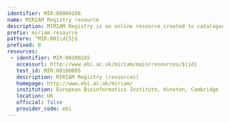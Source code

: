 ```yaml
---
identifier: MIR:00000188
name: MIRIAM Registry resource
description: MIRIAM Registry is an online resource created to catalogue data types (Gene Ontology, Taxonomy or PubMed are some examples), their URIs and the corresponding resources (or physical locations), whether these are controlled vocabularies or databases.
prefix: miriam.resource
pattern: ^MIR:001\d{5}$
prefixed: 0
resources:
 - identifier: MIR:00100245
   accessurl: http://www.ebi.ac.uk/miriam/main/resources/${id}
   test_id: MIR:00100005
   description: MIRIAM Registry (resources)
   homepage: http://www.ebi.ac.uk/miriam/
   institution: European Bioinformatics Institute, Hinxton, Cambridge
   location: UK
   official: false
   provider_code: ebi
---
```

